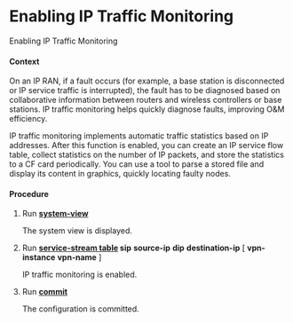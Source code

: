 Enabling IP Traffic Monitoring
==============================

Enabling IP Traffic Monitoring

#### Context

On an IP RAN, if a fault occurs (for example, a base station is disconnected or IP service traffic is interrupted), the fault has to be diagnosed based on collaborative information between routers and wireless controllers or base stations. IP traffic monitoring helps quickly diagnose faults, improving O&M efficiency.

IP traffic monitoring implements automatic traffic statistics based on IP addresses. After this function is enabled, you can create an IP service flow table, collect statistics on the number of IP packets, and store the statistics to a CF card periodically. You can use a tool to parse a stored file and display its content in graphics, quickly locating faulty nodes.


#### Procedure

1. Run [**system-view**](cmdqueryname=system-view)
   
   
   
   The system view is displayed.
2. Run **[**service-stream table**](cmdqueryname=service-stream+table) **sip**** **source-ip** ****dip**** **destination-ip** [ ****vpn-instance**** **vpn-name** ]
   
   
   
   IP traffic monitoring is enabled.
3. Run [**commit**](cmdqueryname=commit)
   
   
   
   The configuration is committed.